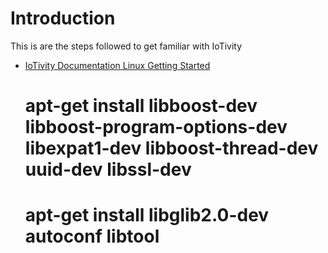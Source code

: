 Introduction
==

This is are the steps followed to get familiar with IoTivity

- [IoTivity Documentation Linux Getting Started](https://www.iotivity.org/documentation/linux/getting-started)

    # apt-get install libboost-dev libboost-program-options-dev libexpat1-dev libboost-thread-dev uuid-dev libssl-dev
    # apt-get install libglib2.0-dev autoconf libtool
